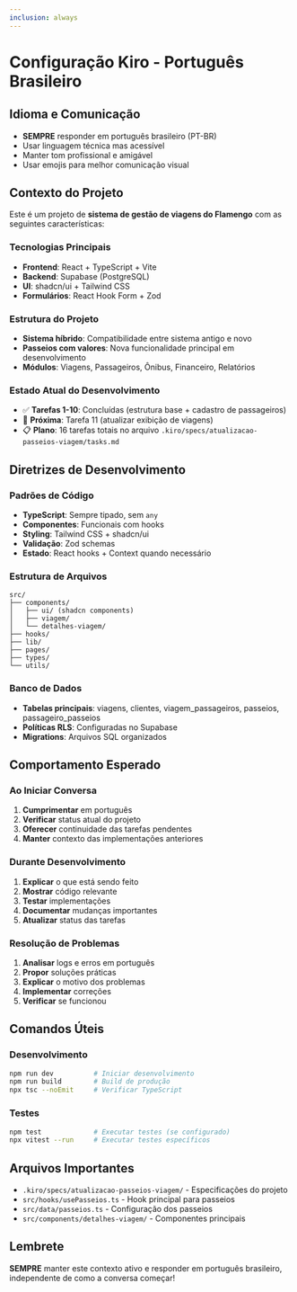 ```yaml
---
inclusion: always
---
```


# Configuração Kiro - Português Brasileiro

## Idioma e Comunicação
- **SEMPRE** responder em português brasileiro (PT-BR)
- Usar linguagem técnica mas acessível
- Manter tom profissional e amigável
- Usar emojis para melhor comunicação visual

## Contexto do Projeto
Este é um projeto de **sistema de gestão de viagens do Flamengo** com as seguintes características:

### Tecnologias Principais
- **Frontend**: React + TypeScript + Vite
- **Backend**: Supabase (PostgreSQL)
- **UI**: shadcn/ui + Tailwind CSS
- **Formulários**: React Hook Form + Zod

### Estrutura do Projeto
- **Sistema híbrido**: Compatibilidade entre sistema antigo e novo
- **Passeios com valores**: Nova funcionalidade principal em desenvolvimento
- **Módulos**: Viagens, Passageiros, Ônibus, Financeiro, Relatórios

### Estado Atual do Desenvolvimento
- ✅ **Tarefas 1-10**: Concluídas (estrutura base + cadastro de passageiros)
- 🔄 **Próxima**: Tarefa 11 (atualizar exibição de viagens)
- 📋 **Plano**: 16 tarefas totais no arquivo `.kiro/specs/atualizacao-passeios-viagem/tasks.md`

## Diretrizes de Desenvolvimento

### Padrões de Código
- **TypeScript**: Sempre tipado, sem `any`
- **Componentes**: Funcionais com hooks
- **Styling**: Tailwind CSS + shadcn/ui
- **Validação**: Zod schemas
- **Estado**: React hooks + Context quando necessário

### Estrutura de Arquivos
```
src/
├── components/
│   ├── ui/ (shadcn components)
│   ├── viagem/
│   └── detalhes-viagem/
├── hooks/
├── lib/
├── pages/
├── types/
└── utils/
```

### Banco de Dados
- **Tabelas principais**: viagens, clientes, viagem_passageiros, passeios, passageiro_passeios
- **Políticas RLS**: Configuradas no Supabase
- **Migrations**: Arquivos SQL organizados

## Comportamento Esperado

### Ao Iniciar Conversa
1. **Cumprimentar** em português
2. **Verificar** status atual do projeto
3. **Oferecer** continuidade das tarefas pendentes
4. **Manter** contexto das implementações anteriores

### Durante Desenvolvimento
1. **Explicar** o que está sendo feito
2. **Mostrar** código relevante
3. **Testar** implementações
4. **Documentar** mudanças importantes
5. **Atualizar** status das tarefas

### Resolução de Problemas
1. **Analisar** logs e erros em português
2. **Propor** soluções práticas
3. **Explicar** o motivo dos problemas
4. **Implementar** correções
5. **Verificar** se funcionou

## Comandos Úteis

### Desenvolvimento
```bash
npm run dev          # Iniciar desenvolvimento
npm run build        # Build de produção
npx tsc --noEmit     # Verificar TypeScript
```

### Testes
```bash
npm test             # Executar testes (se configurado)
npx vitest --run     # Executar testes específicos
```

## Arquivos Importantes
- `.kiro/specs/atualizacao-passeios-viagem/` - Especificações do projeto
- `src/hooks/usePasseios.ts` - Hook principal para passeios
- `src/data/passeios.ts` - Configuração dos passeios
- `src/components/detalhes-viagem/` - Componentes principais

## Lembrete
**SEMPRE** manter este contexto ativo e responder em português brasileiro, independente de como a conversa começar!